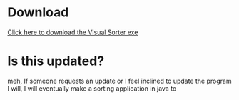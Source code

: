 # Download 
[Click here to download the Visual Sorter exe](https://github.com/JAB-dev/Sorts-Visualized/raw/Executable/Win32/Debug/JABsVisualSorts.exe)

# Is this updated?
meh, If someone requests an update or I feel inclined to update the program I will, I will eventually make a sorting application in java to
